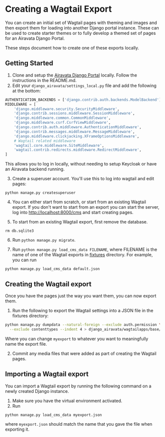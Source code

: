 # Creating a Wagtail Export

You can create an initial set of Wagtail pages with theming and images and then
export them for loading into another Django portal instance. These can be used
to create starter themes or to fully develop a themed set of pages for an
Airavata Django Portal.

These steps document how to create one of these exports locally.

## Getting Started

1. Clone and setup the
   [Airavata Django Portal](https://github.com/apache/airavata-django-portal)
   locally. Follow the instructions in the README.md.
2. Edit your `django_airavata/settings_local.py` file and add the following at
   the bottom:

```python
AUTHENTICATION_BACKENDS = ['django.contrib.auth.backends.ModelBackend']
MIDDLEWARE = [
    'django.middleware.security.SecurityMiddleware',
    'django.contrib.sessions.middleware.SessionMiddleware',
    'django.middleware.common.CommonMiddleware',
    'django.middleware.csrf.CsrfViewMiddleware',
    'django.contrib.auth.middleware.AuthenticationMiddleware',
    'django.contrib.messages.middleware.MessageMiddleware',
    'django.middleware.clickjacking.XFrameOptionsMiddleware',
    # Wagtail related middleware
    'wagtail.core.middleware.SiteMiddleware',
    'wagtail.contrib.redirects.middleware.RedirectMiddleware',
]
```

This allows you to log in locally, without needing to setup Keycloak or have an
Airavata backend running.

3. Create a superuser account. You'll use this to log into wagtail and edit
   pages:

```
python manage.py createsuperuser
```

4. You can either start from scratch, or start from an existing Wagtail export.
   If you don't want to start from an export you can start the server, log into
   <http://localhost:8000/cms> and start creating pages.

5. To start from an existing Wagtail export, first remove the database.

```
rm db.sqlite3
```

6. Run `python manage.py migrate`.

7. Run `python manage.py load_cms_data FILENAME`, where FILENAME is the name of
   one of the Wagtail exports in
   [fixtures](https://github.com/apache/airavata-django-portal/tree/master/django_airavata/wagtailapps/base/fixtures)
   directory. For example, you can run

```
python manage.py load_cms_data default.json
```

## Creating the Wagtail export

Once you have the pages just the way you want them, you can now export them.

1. Run the following to export the Wagtail settings into a JSON file in the
   fixtures directory:

```bash
python manage.py dumpdata --natural-foreign --exclude auth.permission \
  --exclude contenttypes --indent 4 > django_airavata/wagtailapps/base/fixtures/myexport.json
```

Where you can change `myexport` to whatever you want to meaningfully name the
export file.

2. Commit any media files that were added as part of creating the Wagtail pages.

## Importing a Wagtail export

You can import a Wagtail export by running the following command on a newly
created Django instance.

1. Make sure you have the virtual environment activated.
2. Run

```bash
python manage.py load_cms_data myexport.json
```

where `myexport.json` should match the name that you gave the file when
exporting it.
